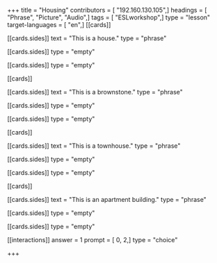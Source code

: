 +++
title = "Housing"
contributors = [ "192.160.130.105",]
headings = [ "Phrase", "Picture", "Audio",]
tags = [ "ESLworkshop",]
type = "lesson"
target-languages = [ "en",]
[[cards]]

[[cards.sides]]
text = "This is a house."
type = "phrase"

[[cards.sides]]
type = "empty"

[[cards.sides]]
type = "empty"

[[cards]]

[[cards.sides]]
text = "This is a brownstone."
type = "phrase"

[[cards.sides]]
type = "empty"

[[cards.sides]]
type = "empty"

[[cards]]

[[cards.sides]]
text = "This is a townhouse."
type = "phrase"

[[cards.sides]]
type = "empty"

[[cards.sides]]
type = "empty"

[[cards]]

[[cards.sides]]
text = "This is an apartment building."
type = "phrase"

[[cards.sides]]
type = "empty"

[[cards.sides]]
type = "empty"

[[interactions]]
answer = 1
prompt = [ 0, 2,]
type = "choice"

+++

